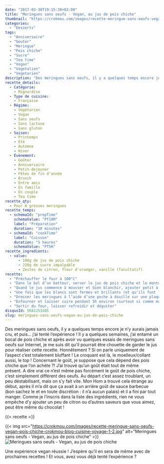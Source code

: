 ```yaml
---
date: "2017-03-30T19:15:38+02:00"
title: "Meringues sans oeufs - Vegan, au jus de pois chiche"
thumbnail: "https://crokmou.com/images/recette-meringue-sans-oeufs-vegan-pois-chiche-crokmou-blog-cuisine-voyage-1.jpg"
categories:
  - "Desserts"
tags:
  - "Anniversaire"
  - "Gouter"
  - "Meringue"
  - "Pois chiche"
  - "Sucre"
  - "Tea time"
  - "Vegan"
  - "Vegetalien"
  - "Vegetarien"
description: "Des meringues sans oeufs, il y a quelques temps encore je n'y aurais jamais cru, et puis... j'ai tenté l'expérience ! Il y a quelques semaines..."
recette_details:
  - Catégorie:
    - Mignardise
  - Type de cuisine:
    - Française  
  - Régime:
    - Végétarien
    - Vegan
    - Sans oeufs
    - Sans lactose
    - Sans gluten
  - Saison:
    - Printemps
    - Été
    - Automne
    - Hiver
  - Évènement:
    - Goûter
    - Anniversaire
    - Petit-dejeuner
    - Fêtes de fin d'année
    - Brunch
    - Entre amis
    - En famille
    - En couple
    - Tea time
recette_qty:
  - Pour 8 grosses meringues
recette_temps:
  - schemaId: "prepTime"
    schemaValue: "PT10M"
    label: "Préparation"
    duration: "10 minutes"
  - schemaId: "cookTime"
    label: "Cuisson"
    duration: "5 heures"
    schemaValue: "PT5H"
recette_ingredients:
  - value:
      - 100g de jus de pois chiche
      - 220g de sucre impalpable
      - Zestes de citron, fleur d'oranger, vanille (facultatif)
recette:
  - "Préchauffer le four à 100°C"
  - "Dans le bol d’un batteur, verser le jus de pois chiche et le monter en neige (grande vitesse)"
  - "Quand le jus commence à mousser et bien blanchir, ajouter petit à petit le sucre"
  - "Une fois que les blancs sont fermes et brillants (et qu’ils font le fameux « bec d’oiseau »), cesser de battre."
  - "Dresser les meringues à l’aide d’une poche à douille sur une plaque préalablement recouverte de papier sulfurisé"
  - "Enfourner et laisser cuire pendant 5h environ (surtout si comme moi vous faites de grosses meringues), ne pas hésiter à laisser la porte du four légèrement ouverte"
  - "Sortir du four, laisser refroidir et déguster"
disqusId: 5681253205
slug: meringues-sans-oeufs-vegan-au-jus-de-pois-chiche
---
```


Des meringues sans oeufs, il y a quelques temps encore je n’y aurais jamais cru, et puis… j’ai tenté l’expérience ! Il y a quelques semaines, j’ai entamé un bocal de pois chiche et après avoir vu quelques essais de meringues sans oeufs sur Internet, je me suis dit qu’il pourrait être chouette de garder le jus pour réaliser cette recette. Honnêtement ? Si on parle uniquement de l’aspect c’est totalement bluffant ! Le croquant est là, le moelleux/collant aussi, le top ! Concernant le goût, je suppose que cela dépend des pois chiche que l’on achète ?! J’ai trouvé qu’un goût était tout de même présent. A dire vrai ce n’est même pas forcément le goût de pois chiche, c’est simplement différent des oeufs. Au départ c’est assez troublant, un peu déstabilisant, mais on s’y fait vite. Mon Hom a trouvé cela étrange au début, après il m’a dit que ça avait à un arrière goût de sauce barbecue (bon sachez le et en toute discrétion : il n’a aucun palais) et il a fini par tout manger. Comme je l’inscris dans la liste des ingrédients, rien ne vous empêche d’y ajouter un peu de citron ou d’autres saveurs que vous aimez, peut être même du chocolat !

{{< recette >}}

{{< img src="https://crokmou.com/images/recette-meringue-sans-oeufs-vegan-pois-chiche-crokmou-blog-cuisine-voyage-1-2.jpg" alt="Meringues sans oeufs - Vegan, au jus de pois chiche" >}}![Meringues sans oeufs - Vegan, au jus de pois chiche](https://crokmou.com/images/recette-meringue-sans-oeufs-vegan-pois-chiche-crokmou-blog-cuisine-voyage-1-3.jpg)  

Une expérience vegan réussie ! J’espère qu’il en sera de même avec de prochaines recettes ! Et vous, avez vous déjà tenté l’expérience ?
